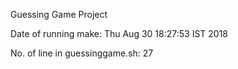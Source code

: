 Guessing Game Project

Date of running make:
Thu Aug 30 18:27:53 IST 2018


No. of line in guessinggame.sh:
27
